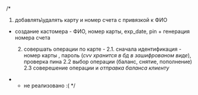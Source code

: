/*
1. добавлять\удалять карту и номер счета с привязкой к ФИО
-  создание кастомера - ФИО, номер карты, exp_date, pin + генерация номера счета

     2. совершать операции по карте -
     2.1. сначала идентификация - номер карты , пароль (*cvv хранится в бд в зашифрованом виде*), проверка пина
     2.2  выбор операции  (баланс, снятие, пополнение)
     2.3  соверешение операции и *отправка баланса клиенту*

* * не реализовано :(
    */
